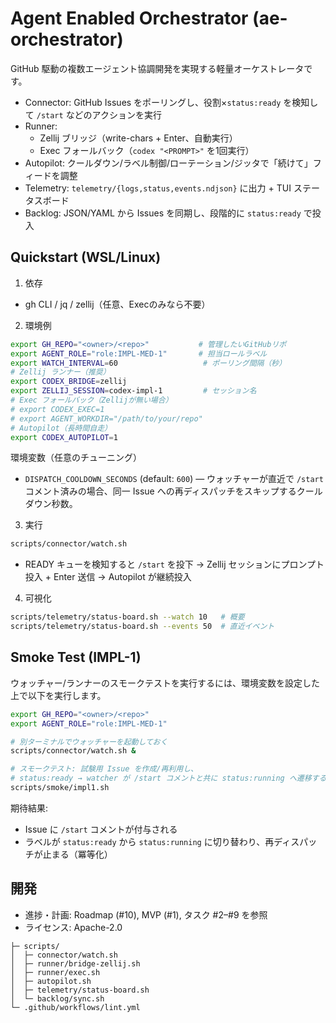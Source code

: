 # Agent Enabled Orchestrator (ae-orchestrator)

GitHub 駆動の複数エージェント協調開発を実現する軽量オーケストレータです。

- Connector: GitHub Issues をポーリングし、役割×`status:ready` を検知して `/start` などのアクションを実行
- Runner:
  - Zellij ブリッジ（write-chars + Enter、自動実行）
  - Exec フォールバック（`codex "<PROMPT>"` を1回実行）
- Autopilot: クールダウン/ラベル制御/ローテーション/ジッタで「続けて」フィードを調整
- Telemetry: `telemetry/{logs,status,events.ndjson}` に出力 + TUI ステータスボード
- Backlog: JSON/YAML から Issues を同期し、段階的に `status:ready` で投入

## Quickstart (WSL/Linux)

1) 依存
- gh CLI / jq / zellij（任意、Execのみなら不要）

2) 環境例
```bash
export GH_REPO="<owner>/<repo>"           # 管理したいGitHubリポ
export AGENT_ROLE="role:IMPL-MED-1"       # 担当ロールラベル
export WATCH_INTERVAL=60                   # ポーリング間隔（秒）
# Zellij ランナー（推奨）
export CODEX_BRIDGE=zellij
export ZELLIJ_SESSION=codex-impl-1         # セッション名
# Exec フォールバック（Zellijが無い場合）
# export CODEX_EXEC=1
# export AGENT_WORKDIR="/path/to/your/repo"
# Autopilot（長時間自走）
export CODEX_AUTOPILOT=1
```

環境変数（任意のチューニング）
- `DISPATCH_COOLDOWN_SECONDS` (default: `600`) — ウォッチャーが直近で `/start` コメント済みの場合、同一 Issue への再ディスパッチをスキップするクールダウン秒数。

3) 実行
```bash
scripts/connector/watch.sh
```
- READY キューを検知すると `/start` を投下 → Zellij セッションにプロンプト投入 + Enter 送信 → Autopilot が継続投入

4) 可視化
```bash
scripts/telemetry/status-board.sh --watch 10   # 概要
scripts/telemetry/status-board.sh --events 50  # 直近イベント
```

## Smoke Test (IMPL-1)

ウォッチャー/ランナーのスモークテストを実行するには、環境変数を設定した上で以下を実行します。

```bash
export GH_REPO="<owner>/<repo>"
export AGENT_ROLE="role:IMPL-MED-1"

# 別ターミナルでウォッチャーを起動しておく
scripts/connector/watch.sh &

# スモークテスト: 試験用 Issue を作成/再利用し、
# status:ready → watcher が /start コメントと共に status:running へ遷移することを検証
scripts/smoke/impl1.sh
```

期待結果:
- Issue に `/start` コメントが付与される
- ラベルが `status:ready` から `status:running` に切り替わり、再ディスパッチが止まる（冪等化）

## 開発
- 進捗・計画: Roadmap (#10), MVP (#1), タスク #2–#9 を参照
- ライセンス: Apache-2.0

```
├─ scripts/
│  ├─ connector/watch.sh
│  ├─ runner/bridge-zellij.sh
│  ├─ runner/exec.sh
│  ├─ autopilot.sh
│  ├─ telemetry/status-board.sh
│  └─ backlog/sync.sh
└─ .github/workflows/lint.yml
```
